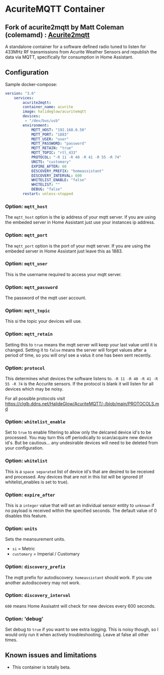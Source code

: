 # AcuriteMQTT Container

## Fork of acurite2mqtt by Matt Coleman (colemamd) : [Acurite2mqtt](https://github.com/colemamd/acurite2mqtt)
A standalone container for a software defined radio tuned to listen for 433MHz RF transmissions from Acurite Weather Sensors and republish the data via MQTT, specifically for consumption in Home Assistant.

## Configuration


Sample docker-compose:

```yaml 
version: "3.6"
    services:
        acurite2mqtt:
        container_name: acurite
        image: halideglow/acuritemqtt
        devices:
         - "/dev/bus/usb"
        environment:
            MQTT_HOST: "192.168.0.50"
            MQTT_PORT: "1883"
            MQTT_USER: "user"
            MQTT_PASSWORD: "password"
            MQTT_RETAIN: "true"
            MQTT_TOPIC: "rtl_433"
            PROTOCOL: "-R 11 -R 40 -R 41 -R 55 -R 74"
            UNITS: "customary"
            EXPIRE_AFTER: 60
            DISCOVERY_PREFIX: "homeassistant"
            DISCOVERY_INTERVAL: 600
            WHITELIST_ENABLE: "false"
            WHITELIST: ""
            DEBUG: "false"
        restart: unless-stopped
```

### Option: `mqtt_host`

The `mqtt_host` option is the ip address of your mqtt server. If you are using the embeded server in Home Assistant just use your instances ip address.

### Option: `mqtt_port`

The `mqtt_port` option is the port of your mqtt server. If you are using the embeded server in Home Assistant just leave this as 1883.

### Option: `mqtt_user`

This is the username required to access your mqtt server.

### Option: `mqtt_password`

The password of the mqtt user account.

### Option: `mqtt_topic`

This si the topic your devices will use.

### Option: `mqtt_retain`

Setting this to `true` means the mqtt server will keep your last value 
until it is changed. Setting it to `false` means the server will forget values after a period of time, 
so you will onyl see a valus it one has been sent recently.

### Option: `protocol`

This determines what devices the software listens to. `-R 11 -R 40 -R 41 -R 55 -R 74` 
is the Accurite sensors. If the protocol is blank it will listen for all devices
which may be noisy.

For all possible protocols visit <https://clglb.ddns.net/HalideGlow/AcuriteMQTT/-/blob/main/PROTOCOLS.md>

### Option: `whitelist_enable`

Set to `true` to enable filtering to allow only the delcared device id's to be processed.  You may turn this off periodically
to scan/acquire new device id's.  But be cautious... any undesirable devices will need to be deleted from your configuration.

### Option: `whitelist`

This is a `space separated` list of device id's that are desired to be received and processed.  Any devices that are not in this
list will be ignored (if whitelist_enables is set to true).

### Option: `expire_after`

This is a `integer` value that will set an individual sensor entity to `unknown` if no payload is received within the specified seconds. The default value of 0 disables this feature.

### Option: `units`

Sets the meansurement units. 
- `si` = Metric
- `customary` = Imperial / Customary  

### Option: `discovery_prefix`

The mqtt prefix for autodiscovery. `homeassistant` should work. If you use another autodiscovery may not work.

### Option: `discovery_interval`

`600` means Home Assisatnt will check for new devices every 600 seconds. 

### Option: 'debug'

Set debug to `true` if you want to see extra logging. This is noisy though, so I would only run it when actively troubleshooting. Leave at false all other times. 

## Known issues and limitations

- This container is totally beta. 
